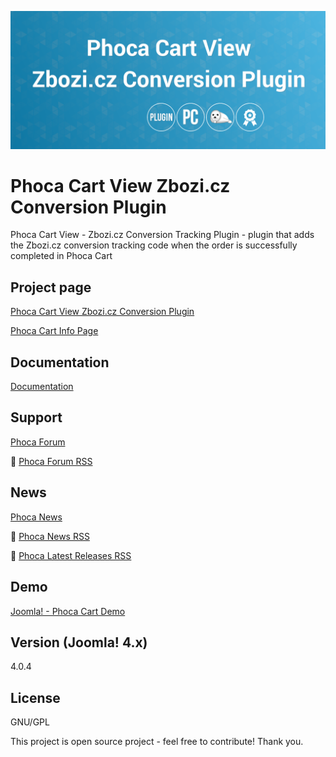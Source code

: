 



![Phoca Cart View Zbozi.cz Conversion Plugin](https://github.com/PhocaCz/PhocaCartViewZboziConversionPlugin/blob/main/zbozi_cz_conversion.png?raw=true)

# Phoca Cart View Zbozi.cz Conversion Plugin



Phoca Cart View - Zbozi.cz Conversion Tracking Plugin - plugin that adds the Zbozi.cz conversion tracking code when the order is successfully completed in Phoca Cart



## Project page

[Phoca Cart View Zbozi.cz Conversion Plugin](https://www.phoca.cz/phocacart-extensions/2-plugins/74-phoca-cart-view-zbozi-cz-conversion-plugin)

[Phoca Cart Info Page](https://www.phoca.cz/project/phocacart-joomla-ecommerce)



## Documentation

[Documentation](https://www.phoca.cz/documentation/category/115-phoca-cart)





## Support

[Phoca Forum](https://www.phoca.cz/forum)

:bell: [Phoca Forum RSS](https://www.phoca.cz/forum/app.php/feed)



## News

[Phoca News](https://www.phoca.cz/news)

:bell: [Phoca News RSS](https://www.phoca.cz/news?format=feed&type=rss)

:bell: [Phoca Latest Releases RSS](https://www.phoca.cz/download/feed/111?format=feed&type=rss)



## Demo

[Joomla! - Phoca Cart Demo](https://www.phoca.cz/phocacart4demo/)



## Version (Joomla! 4.x)

4.0.4



## License

GNU/GPL



This project is open source project - feel free to contribute! Thank you.
